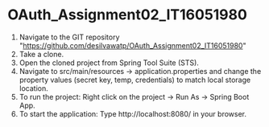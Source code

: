 # OAuth_Assignment02_IT16051980
1. Navigate to the GIT repository "https://github.com/desilvawatp/OAuth_Assignment02_IT16051980"
2. Take a clone.
3. Open the cloned project from Spring Tool Suite (STS).
4. Navigate to src/main/resources -> application.properties and change the property values (secret key, temp, credentials) to match local storage location.
5. To run the project: Right click on the project -> Run As -> Spring Boot App.
6. To start the application: Type http://localhost:8080/ in your browser.